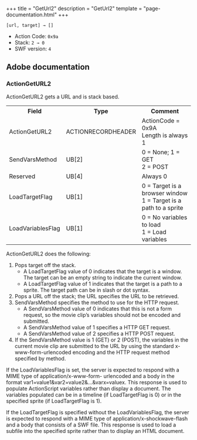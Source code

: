 +++
title = "GetUrl2"
description = "GetUrl2"
template = "page-documentation.html"
+++

```
[url, target] → []
```

- Action Code: `0x9a`
- Stack: `2 → 0`
- SWF version: `4`

## Adobe documentation

### ActionGetURL2

ActionGetURL2 gets a URL and is stack based.

<table>
<tr>
  <th>Field</th>
  <th>Type</th>
  <th>Comment</th>
</tr>
<tr>
  <td>ActionGetURL2</td>
  <td>ACTIONRECORDHEADER</td>
  <td>
    ActionCode = 0x9A<br />
    Length is always 1
  </td>
</tr>
<tr>
  <td>SendVarsMethod</td>
  <td>UB[2]</td>
  <td>
    0 = None; 1 = GET<br />
    2 = POST
  </td>
</tr>
<tr>
  <td>Reserved</td>
  <td>UB[4]</td>
  <td>Always 0</td>
</tr>
<tr>
  <td>LoadTargetFlag</td>
  <td>UB[1]</td>
  <td>
    0 = Target is a browser window<br />
    1 = Target is a path to a sprite
  </td>
</tr>
<tr>
  <td>LoadVariablesFlag</td>
  <td>UB[1]</td>
  <td>
    0 = No variables to load<br />
    1 = Load variables
  </td>
</tr>
<table>

ActionGetURL2 does the following:
1. Pops target off the stack.
   - A LoadTargetFlag value of 0 indicates that the target is a window. The target can be an empty string
     to indicate the current window.
   - A LoadTargetFlag value of 1 indicates that the target is a path to a sprite. The target path can be in
     slash or dot syntax.
2. Pops a URL off the stack; the URL specifies the URL to be retrieved.
3. SendVarsMethod specifies the method to use for the HTTP request.
   - A SendVarsMethod value of 0 indicates that this is not a form request, so the movie clip’s variables
     should not be encoded and submitted.
   - A SendVarsMethod value of 1 specifies a HTTP GET request.
   - A SendVarsMethod value of 2 specifies a HTTP POST request.
4. If the SendVarsMethod value is 1 (GET) or 2 (POST), the variables in the current movie clip are submitted
   to the URL by using the standard x-www-form-urlencoded encoding and the HTTP request method
   specified by method.

If the LoadVariablesFlag is set, the server is expected to respond with a MIME type of application/x-www-form-
urlencoded and a body in the format var1=value1&var2=value2&...&varx=valuex. This response is used to
populate ActionScript variables rather than display a document. The variables populated can be in a timeline (if
LoadTargetFlag is 0) or in the specified sprite (if LoadTargetFlag is 1).

If the LoadTargetFlag is specified without the LoadVariablesFlag, the server is expected to respond with a MIME
type of application/x-shockwave-flash and a body that consists of a SWF file. This response is used to load a
subfile into the specified sprite rather than to display an HTML document.
